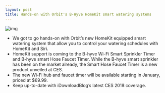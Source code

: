 ```yaml
---
layout: post
title: Hands-on with Orbit's B-Hyve HomeKit smart watering systems
---
```

![img](http://media.idownloadblog.com/wp-content/uploads/2018/01/Orbit-B-hyve-faucet-HomeKit-watering-system-.jpg)
* We got to go hands-on with Orbit’s new HomeKit equipped smart watering system that allow you to control your watering schedules with HomeKit and Siri.
* HomeKit support is coming to the B-hyve Wi-Fi Smart Sprinkler Timer and B-hyve smart Hose Faucet Timer. While the B-hyve smart sprinkler has been on the market already, the Smart Hose Faucet Timer is a new product unveiled at CES.
* The new Wi-Fi hub and faucet timer will be available starting in January, priced at $69.99.
* Keep up-to-date with iDownloadBlog’s latest CES 2018 coverage.

